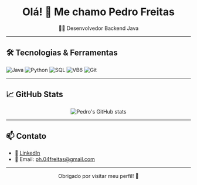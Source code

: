 <h1 align="center">Olá! 👋 Me chamo Pedro Freitas</h1>

<p align="center">
  👨‍💻 Desenvolvedor Backend Java
</p>

---

## 🛠️ Tecnologias & Ferramentas

![Java](https://img.shields.io/badge/-Java-007396?style=flat&logo=java)
![Python](https://img.shields.io/badge/-Python-3776AB?style=flat&logo=python&logoColor=white)
![SQL](https://img.shields.io/badge/-SQL-4479A1?style=flat&logo=postgresql&logoColor=white)
![VB6](https://img.shields.io/badge/-Visual%20Basic-5C2D91?style=flat&logo=visual-basic&logoColor=white)
![Git](https://img.shields.io/badge/-Git-F05032?style=flat&logo=git&logoColor=white)

---

## 📈 GitHub Stats

<p align="center">
  <img src="https://github-readme-stats.vercel.app/api?username=pedrofreitas&show_icons=true&theme=tokyonight" alt="Pedro's GitHub stats"/>
</p>

---

## 📫 Contato

- 💼 [LinkedIn](https://www.linkedin.com/in/pedrofreitash/)
- 📧 Email: ph.04freitas@gmail.com

---

<p align="center">Obrigado por visitar meu perfil! 🚀</p>
